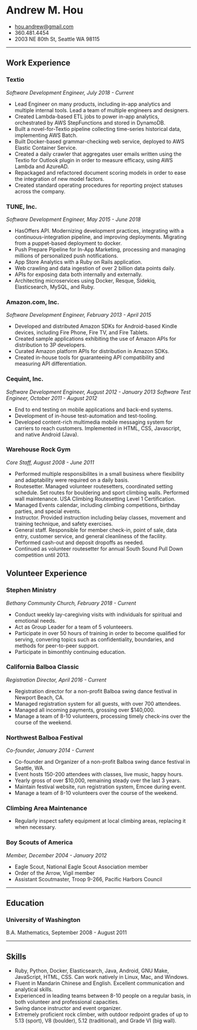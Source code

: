 # Andrew M. Hou
* hou.andrew@gmail.com
* 360.481.4454
* 2003 NE 80th St, Seattle WA 98115

---

## Work Experience

### Textio
*Software Development Engineer, July 2018 - Current*

* Lead Engineer on many products, including in-app analytics and multiple internal tools. Lead a team of multiple engineers and designers.
* Created Lambda-based ETL jobs to power in-app analytics, orchestrated by AWS StepFunctions and stored in DynamoDB.
* Built a novel-for-Textio pipeline collecting time-series historical data, implementing AWS Batch.
* Built Docker-based grammar-checking web service, deployed to AWS Elastic Container Service.
* Created a daily crawler that aggregates user emails written using the Textio for Outlook plugin in order to measure efficacy, using AWS Lambda and AzureAD.
* Repackaged and refactored document scoring models in order to ease the integration of new model factors.
* Created standard operating procedures for reporting project statuses across the company.

### TUNE, Inc.
*Software Development Engineer, May 2015 - June 2018*

* HasOffers API. Modernizing development practices, integrating with a continuous-integration pipeline, and improving deployments. Migrating from a puppet-based deployment to docker.
* Push Prepare Pipeline for In-App Marketing, processing and managing millions of personalized push notifications.
* App Store Analytics with a Ruby on Rails application.
* Web crawling and data ingestion of over 2 billion data points daily.
* APIs for exposing data both internally and externally.
* Architecting microservices using Docker, Resque, Sidekiq, Elasticsearch, MySQL, and Ruby.

### Amazon.com, Inc.
*Software Development Engineer, February 2013 - April 2015*

* Developed and distributed Amazon SDKs for Android-based Kindle devices, including Fire Phone, Fire TV, and Fire Tablets.
* Created sample applications exhibiting the use of Amazon APIs for distribution to 3P developers.
* Curated Amazon platform APIs for distribution in Amazon SDKs.
* Created in-house tools for guaranteeing API compatibility and measuring API differentiation.

### Cequint, Inc.
*Software Development Engineer, August 2012 - January 2013*
*Software Test Engineer, October 2011 - August 2012*

* End to end testing on mobile applications and back-end systems.
* Development of in-house test-automation and test-tooling.
* Developed content-rich multimedia mobile messaging system for carriers to reach customers. Implemented in HTML, CSS, Javascript, and native Android (Java).

### Warehouse Rock Gym
*Core Staff, August 2008 - June 2011*

* Performed multiple responsibilites in a small business where flexibility and adaptability were required on a daily basis.
* Routesetter. Managed volunteer routesetters, coordinated setting schedule. Set routes for bouldering and sport climbing walls. Performed wall maintenance. USA Climbing Routesetting Level 1 Certification.
* Managed Events calendar, including climbing competitions, birthday parties, and special events.
* Instructor. Provided instruction including belay classes, movement and training technique, and safety exercises.
* General staff. Responsible for member check-in, point of sale, data entry, customer service, and general cleanliness of the facility. Performed cash-out and deposit dropoffs as needed.
* Continued as volunteer routesetter for annual South Sound Pull Down competition until 2013.

## Volunteer Experience

### Stephen Ministry
*Bethany Community Church, February 2018 - Current*

* Conduct weekly lay-caregiving visits with individuals for spiritual and emotional needs.
* Act as Group Leader for a team of 5 volunteeers.
* Participate in over 50 hours of training in order to become qualified for serving, convering topics such as confidentiality, boundaries, and methods for peer-to-peer support.
* Participate in bimonthly continuing education.

### California Balboa Classic
*Registration Director, April 2016 - Current*

* Registration director for a non-profit Balboa swing dance festival in Newport Beach, CA.
* Managed registration system for all guests, with over 700 attendees.
* Managed all incoming payments, grossing over $140,000.
* Manage a team of 8-10 volunteers, processing timely check-ins over the course of the weekend.

### Northwest Balboa Festival
*Co-founder, January 2014 - Current*

* Co-founder and Organizer of a non-profit Balboa swing dance festival in Seattle, WA.
* Event hosts 150-200 attendees with classes, live music, happy hours.
* Yearly gross of over $10,000, remaining steady over the last 3 years.
* Maintain festival website, run registration system, Emcee during event.
* Manage a team of 8-10 volunteers over the course of the weekend.

### Climbing Area Maintenance
* Regularly inspect safety equipment at local climbing areas, replacing it when necessary.

### Boy Scouts of America
*Member, December 2004 - January 2012*

* Eagle Scout, National Eagle Scout Association member
* Order of the Arrow, Vigil member
* Assistant Scoutmaster, Troop 9-266, Pacific Harbors Council

---------

## Education

### University of Washington
B.A. Mathematics, September 2008 - August 2011

---------

## Skills

* Ruby, Python, Docker, Elasticsearch, Java, Android, GNU Make, JavaScript, HTML, CSS. Can work natively in Linux, Mac, and Windows.
* Fluent in Mandarin Chinese and English. Excellent communication and analytical skills.
* Experienced in leading teams between 8-10 people on a regular basis, in both volunteer and professional capacities.
* Swing dance instructor and event organizer.
* Extremely proficient rock climber, with outdoor redpoint grades of up to 5.13 (sport), V8 (boulder), 5.12 (traditional), and Grade VI (big wall).
